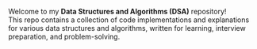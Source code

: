 Welcome to my **Data Structures and Algorithms (DSA)** repository!  
This repo contains a collection of code implementations and explanations for various data structures and algorithms, written for learning, interview preparation, and problem-solving.
